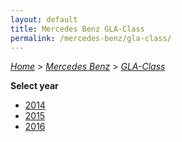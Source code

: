 ```yaml
---
layout: default
title: Mercedes Benz GLA-Class
permalink: /mercedes-benz/gla-class/
---
```

[*Home*](/) > [*Mercedes Benz*](/mercedes-benz/) > [*GLA-Class*](/mercedes-benz/gla-class/)

**Select year**

- [2014](/mercedes-benz/gla-class/2014/)
- [2015](/mercedes-benz/gla-class/2015/)
- [2016](/mercedes-benz/gla-class/2016/)
